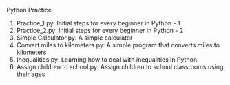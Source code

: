 Python Practice
1. Practice_1.py: Initial steps for every beginner in Python - 1
2. Practice_2.py: Initial steps for every beginner in Python - 2
3. Simple Calculator.py: A simple calculator
4. Convert miles to kilometers.py: A simple program that converts miles to kilometers
5. Inequalities.py: Learning how to deal with inequalities in Python
6. Assign children to school.py: Assign children to school classrooms using their ages